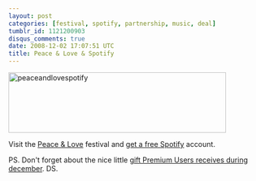 ```yaml
---
layout: post
categories: [festival, spotify, partnership, music, deal]
tumblr_id: 1121200903
disqus_comments: true
date: 2008-12-02 17:07:51 UTC
title: Peace & Love & Spotify
---
```


<a class="img" href="http://www.peaceandlove.nu/festival/nyheter/biljetterna_slappta/"><img src="/attachments/2008/12/peaceandlovespotify.png" alt="peaceandlovespotify" width="428" height="119" class="alignnone size-full wp-image-923" /></a>

Visit the <a href="http://www.peaceandlove.nu/">Peace & Love</a> festival and <a href="http://www.peaceandlove.nu/festival/nyheter/biljetterna_slappta/">get a free Spotify</a> account.

PS. Don't forget about the nice little <a href="https://www.spotify.com/blog/archives/2008/12/01/spotify-premium-spread-holiday-joy-with-an-invite/">gift Premium Users receives during december</a>. DS.
